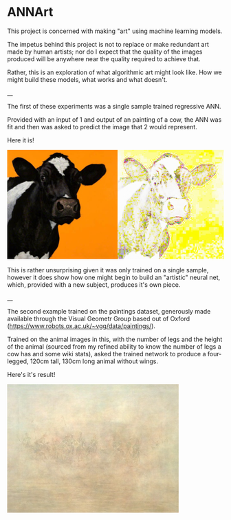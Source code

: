 # ANNArt
This project is concerned with making "art" using machine learning models.

The impetus behind this project is not to replace or make redundant art made by human artists; nor do I expect that the quality of the images produced will be anywhere near the quality required to achieve that.

Rather, this is an exploration of what algorithmic art might look like. How we might build these models, what works and what doesn't.

__

The first of these experiments was a single sample trained regressive ANN.

Provided with an input of 1 and output of an painting of a cow, the ANN was fit and then was asked to predict the image that 2 would represent.

Here it is!

![alt text](https://github.com/wa721/ANNArt/blob/master/masterpieceComparison.png?raw=true)

This is rather unsurprising given it was only trained on a single sample, however it does show how one might begin to build an "artistic" neural net, which, provided with a new subject, produces it's own piece.

__

The second example trained on the paintings dataset, generously made available through the Visual Geometr Group based out of Oxford (https://www.robots.ox.ac.uk/~vgg/data/paintings/). 

Trained on the animal images in this, with the number of legs and the height of the animal (sourced from my refined ability to know the number of legs a cow has and some wiki stats), asked the trained network to produce a four-legged, 120cm tall, 130cm long animal without wings. 

Here's it's result! 

![alt text](https://github.com/wa721/ANNArt/blob/master/masterpiece.jpg?raw=true)
